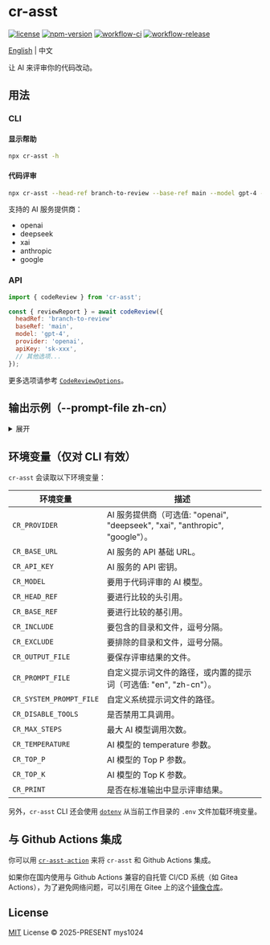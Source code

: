 # cr-asst

[![license](https://img.shields.io/github/license/mys1024/cr-asst)](./LICENSE)
[![npm-version](https://img.shields.io/npm/v/cr-asst?color=%23cb3837)](https://www.npmjs.com/package/cr-asst)
[![workflow-ci](https://img.shields.io/github/actions/workflow/status/mys1024/cr-asst/ci.yml?label=ci)](https://github.com/mys1024/cr-asst/actions/workflows/ci.yml)
[![workflow-release](https://img.shields.io/github/actions/workflow/status/mys1024/cr-asst/release.yml?label=release)](https://github.com/mys1024/cr-asst/actions/workflows/release.yml)

[English](./README.md) | 中文

让 AI 来评审你的代码改动。

## 用法

### CLI

#### 显示帮助

```sh
npx cr-asst -h
```

#### 代码评审

```sh
npx cr-asst --head-ref branch-to-review --base-ref main --model gpt-4 --provider openai --api-key sk-xxx
```

支持的 AI 服务提供商：

- openai
- deepseek
- xai
- anthropic
- google

### API

```javascript
import { codeReview } from 'cr-asst';

const { reviewReport } = await codeReview({
  headRef: 'branch-to-review'
  baseRef: 'main',
  model: 'gpt-4',
  provider: 'openai',
  apiKey: 'sk-xxx',
  // 其他选项...
});
```

更多选项请参考 [`CodeReviewOptions`](./src/types.ts)。

## 输出示例（--prompt-file zh-cn）

<details>

<summary>展开</summary>

```markdown
# 整体改动

1. 将代码审查功能中的 `completion` 相关逻辑提取到单独的文件 `completion.ts` 中，并通过 `createCompletion` 和 `readCompletionStream` 函数进行封装。
2. 移除了 `dryRun` 选项，并简化了 `codeReview` 函数的实现。
3. 修改了 `usageToString` 和 `statsToString` 函数的实现，使其与新的 `CompletionUsage` 和 `CompletionStats` 类型兼容。
4. 更新了测试文件中的相关代码，以反映这些改动。

# 整体评审

1. 代码重构的目的是将 `completion` 相关的逻辑进行模块化，提升了代码的可读性和可维护性。通过将这部分逻辑提取到独立的文件中，`codeReview` 函数的职责更加单一，符合单一职责原则。
2. 移除了 `dryRun` 选项，简化了 `codeReview` 函数的逻辑。这一改动减少了不必要的代码分支，使得函数的行为更加清晰。
3. 在 `usageToString` 和 `statsToString` 函数中，添加了对 `undefined` 值的处理，提升了代码的健壮性。

# 按文件评审

1. `src/code_review/completion.ts`
   1. 新增了 `createCompletion` 和 `readCompletionStream` 函数，用于处理 OpenAI 的 `completion` 流式请求。这些函数的封装使得代码逻辑更加清晰，便于复用和维护。
   2. 引入了 `CompletionUsage` 和 `CompletionStats` 类型，用于记录 `completion` 的使用情况和性能统计。这些类型的定义使得数据结构更加明确。

2. `src/code_review/index.ts`
   1. 移除了 `dryRun` 选项，简化了 `codeReview` 函数的逻辑。这一改动使得函数的行为更加直接，减少了不必要的复杂性。
   2. 使用 `createCompletion` 函数替代了原有的流式处理逻辑，使得代码更加简洁，且职责更加单一。

3. `src/code_review/utils.ts`
   1. 修改了 `usageToString` 和 `statsToString` 函数，使其与新的 `CompletionUsage` 和 `CompletionStats` 类型兼容。同时，添加了对 `undefined` 值的处理，提升了代码的健壮性。

4. `src/types.ts`
   1. 移除了 `CodeReviewUsage` 和 `CodeReviewStats` 类型，改为使用 `CompletionUsage` 和 `CompletionStats` 类型。这一改动减少了重复的类型定义，提升了代码的一致性。
   2. 移除了 `dryRun` 选项，简化了 `CodeReviewOptions` 类型的定义。
```

</details>

## 环境变量（仅对 CLI 有效）

`cr-asst` 会读取以下环境变量：

| 环境变量                | 描述                                                                          |
| ----------------------- | ----------------------------------------------------------------------------- |
| `CR_PROVIDER`           | AI 服务提供商（可选值: "openai", "deepseek", "xai", "anthropic", "google"）。 |
| `CR_BASE_URL`           | AI 服务的 API 基础 URL。                                                      |
| `CR_API_KEY`            | AI 服务的 API 密钥。                                                          |
| `CR_MODEL`              | 要用于代码评审的 AI 模型。                                                    |
| `CR_HEAD_REF`           | 要进行比较的头引用。                                                          |
| `CR_BASE_REF`           | 要进行比较的基引用。                                                          |
| `CR_INCLUDE`            | 要包含的目录和文件，逗号分隔。                                                |
| `CR_EXCLUDE`            | 要排除的目录和文件，逗号分隔。                                                |
| `CR_OUTPUT_FILE`        | 要保存评审结果的文件。                                                        |
| `CR_PROMPT_FILE`        | 自定义提示词文件的路径，或内置的提示词（可选值: "en", "zh-cn"）。             |
| `CR_SYSTEM_PROMPT_FILE` | 自定义系统提示词文件的路径。                                                  |
| `CR_DISABLE_TOOLS`      | 是否禁用工具调用。                                                            |
| `CR_MAX_STEPS`          | 最大 AI 模型调用次数。                                                        |
| `CR_TEMPERATURE`        | AI 模型的 temperature 参数。                                                  |
| `CR_TOP_P`              | AI 模型的 Top P 参数。                                                        |
| `CR_TOP_K`              | AI 模型的 Top K 参数。                                                        |
| `CR_PRINT`              | 是否在标准输出中显示评审结果。                                                |

另外，`cr-asst` CLI 还会使用 [`dotenv`](https://www.npmjs.com/package/dotenv) 从当前工作目录的 `.env` 文件加载环境变量。

## 与 Github Actions 集成

你可以用 [`cr-asst-action`](https://github.com/mys1024/cr-asst-action) 来将 `cr-asst` 和 Github Actions 集成。

如果你在国内使用与 Github Actions 兼容的自托管 CI/CD 系统（如 Gitea Actions），为了避免网络问题，可以引用在 Gitee 上的这个[镜像仓库](https://gitee.com/mys1024/cr-asst-action)。

## License

[MIT](./LICENSE) License &copy; 2025-PRESENT mys1024
